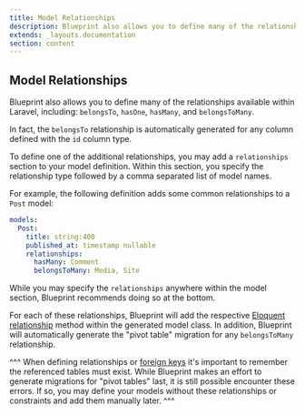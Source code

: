 ```yaml
---
title: Model Relationships
description: Blueprint also allows you to define many of the relationships available within Laravel.
extends: _layouts.documentation
section: content
---
```

## Model Relationships
Blueprint also allows you to define many of the relationships available within Laravel, including: `belongsTo`, `hasOne`, `hasMany`, and `belongsToMany`.

In fact, the `belongsTo` relationship is automatically generated for any column defined with the `id` column type.

To define one of the additional relationships, you may add a `relationships` section to your model definition. Within this section, you specify the relationship type followed by a comma separated list of model names.

For example, the following definition adds some common relationships to a `Post` model:

```yaml
models:
  Post:
    title: string:400
    published_at: timestamp nullable
    relationships:
      hasMany: Comment
      belongsToMany: Media, Site
```

While you may specify the `relationships` anywhere within the model section, Blueprint recommends doing so at the bottom.

For each of these relationships, Blueprint will add the respective [Eloquent relationship](https://laravel.com/docs/7.x/eloquent-relationships) method within the generated model class. In addition, Blueprint will automatically generate the "pivot table" migration for any `belongsToMany` relationship.

^^^
When defining relationships or [foreign keys](/docs/keys-and-indexes) it's important to remember the referenced tables must exist. While Blueprint makes an effort to generate migrations for "pivot tables" last, it is still possible encounter these errors. If so, you may define your models without these relationships or constraints and add them manually later.
^^^
